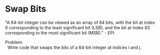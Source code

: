 # Swap Bits
"A 64-bit integer can be viewed as an array of 64 bits, with the bit at index 0 corresponding to the least significant bit (LSB), and the bit at index 63 corresponding to the most significant bit (MSB)." - EPI  
  
Problem:  
&nbsp;&nbsp;Write code that swaps the bits of a 64-bit integer at indices i and j.